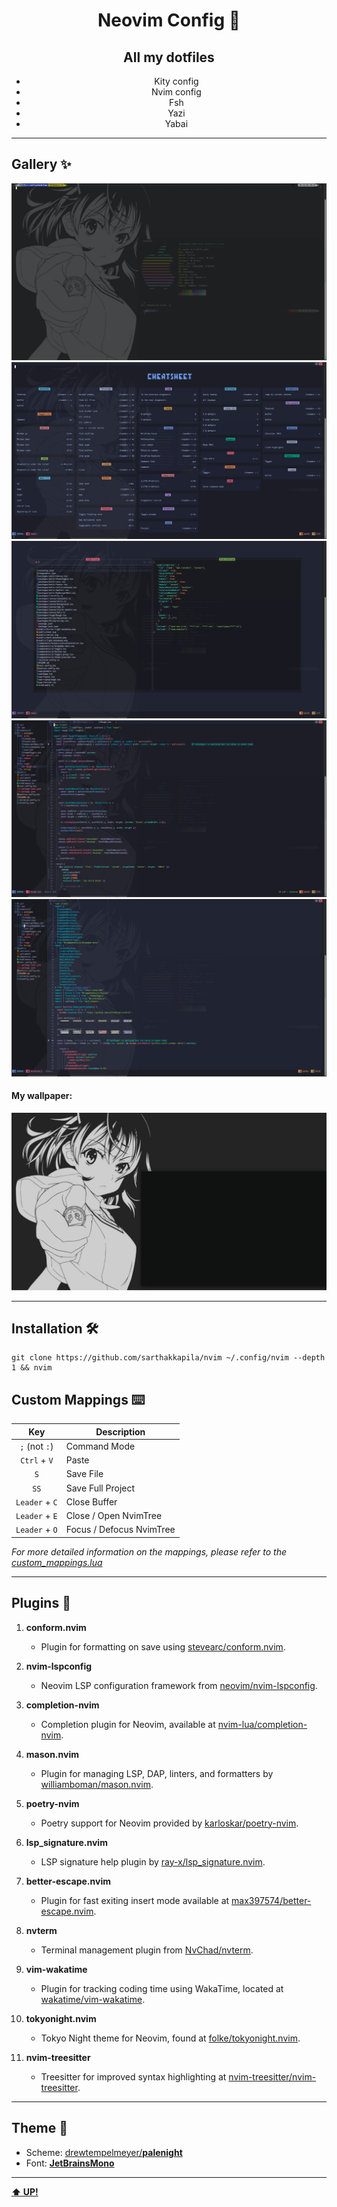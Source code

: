 <h1 id="header" align="center">Neovim Config 🌃</h1>

<div align="center">

## All my dotfiles
- Kity config
- Nvim config
- Fsh
- Yazi
- Yabai
</div>

----
## Gallery ✨

![Iterm](/images/terminal.png)
![Cheatsheet](/images/cheatsheet.png)
![Neotree](/images/neotree.png)
![nvim](/images/code1.png)
![nvim](/images/code2.png)

#### My wallpaper:
![My wallpaper](/images/wallpaper.png)

----
## Installation 🛠️
```
git clone https://github.com/sarthakkapila/nvim ~/.config/nvim --depth 1 && nvim
```

## Custom Mappings ⌨️
|        Key        |       Description        |
| :---------------: | ------------------------ |
|   `;` (not `:`)   | Command Mode             |
|   `Ctrl` + `V`    | Paste                    |
|        `S`        | Save File                |
|        `SS`       | Save Full Project        |
|   `Leader` + `C`  | Close Buffer             |
|   `Leader` + `E`  | Close / Open NvimTree    |
|   `Leader` + `O`  | Focus / Defocus NvimTree |

*For more detailed information on the mappings, please refer to the [custom_mappings.lua](/lua/mappings.lua)*

----
## Plugins 🧩

1. **conform.nvim**
   - Plugin for formatting on save using [stevearc/conform.nvim](https://github.com/stevearc/conform.nvim).

2. **nvim-lspconfig**
   - Neovim LSP configuration framework from [neovim/nvim-lspconfig](https://github.com/neovim/nvim-lspconfig).

3. **completion-nvim**
   - Completion plugin for Neovim, available at [nvim-lua/completion-nvim](https://github.com/nvim-lua/completion-nvim).

4. **mason.nvim**
   - Plugin for managing LSP, DAP, linters, and formatters by [williamboman/mason.nvim](https://github.com/williamboman/mason.nvim).

5. **poetry-nvim**
   - Poetry support for Neovim provided by [karloskar/poetry-nvim](https://github.com/karloskar/poetry-nvim).

6. **lsp_signature.nvim**
   - LSP signature help plugin by [ray-x/lsp_signature.nvim](https://github.com/ray-x/lsp_signature.nvim).

7. **better-escape.nvim**
   - Plugin for fast exiting insert mode available at [max397574/better-escape.nvim](https://github.com/max397574/better-escape.nvim).

8. **nvterm**
   - Terminal management plugin from [NvChad/nvterm](https://github.com/NvChad/nvterm).

9. **vim-wakatime**
   - Plugin for tracking coding time using WakaTime, located at [wakatime/vim-wakatime](https://github.com/wakatime/vim-wakatime).

10. **tokyonight.nvim**
    - Tokyo Night theme for Neovim, found at [folke/tokyonight.nvim](https://github.com/folke/tokyonight.nvim).

11. **nvim-treesitter**
    - Treesitter for improved syntax highlighting at [nvim-treesitter/nvim-treesitter](https://github.com/nvim-treesitter/nvim-treesitter).
----
## Theme 🎨
- Scheme: [drewtempelmeyer/**palenight**](https://github.com/drewtempelmeyer/palenight.vim)
- Font: [**JetBrainsMono**](https://www.nerdfonts.com/font-downloads)

----

[**⬆️ UP!**](#header)
